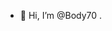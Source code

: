 - 👋 Hi, I’m @Body70
.

<!---
Body70/Body70 is a ✨ special ✨ repository because its `README.md` (this file) appears on your GitHub profile.
You can click the Preview link to take a look at your changes.
--->
